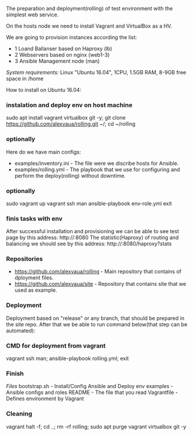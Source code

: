 The preparation and deployment(rolling) of test environment with the simplest web service.

On the hosts node we need to install Vagrant and VirtualBox as a HV.

We are going to provision instances according the list:

- 1 Loand Ballanser based on Haproxy (lb)
- 2 Webservers based on nginx (web1-3)
- 3 Ansible Management node (man)

*System requirements:*
Linux "Ubuntu 16.04", 1CPU, 1.5GB RAM, 8-9GB free space in /home

How to install on Ubuntu 16.04:
### instalation and deploy env on host machine
sudo apt install vagrant virtualbox git -y;
git clone https://github.com/alexvaua/rolling.git ~/;
cd ~/rolling

### optionally
Here do we have main configs:
- examples/inventory.ini - The file were we discribe hosts for Ansible.
- examples/rolling.yml - The playbook that we use for configuring and perform the deploy(rolling) without downtime.
### optionally

sudo vagrant up
vagrant ssh man
ansible-playbook env-role.yml
exit
### finis tasks with env

After successful installation and provisioning we can be able to see test page by this address:
http://<host-name>:8080
The statistic(Haproxy) of routing and balancing we should see by this address:
http://<host-name>:8080/haproxy?stats

### Repositories
 - https://github.com/alexvaua/rolling - Main repository that contains of dployment files.
 - https://github.com/alexvaua/site - Repository that contains site that we used as example.

### Deployment
Deployment based on "release" or any branch, that should be prepared in the site repo.
After that we be able to run command below(that step can be automated):
### CMD for deployment from vagrant
vagrant ssh man;
ansible-playbook rolling.yml;
exit
### Finish

*Files* 
bootstrap.sh - Install/Config Ansible and Deploy env
examples - Ansible configs and roles
README - The file that you read
Vagrantfile - Defines environment by Vagrant

### Cleaning
vagrant halt -f;
cd ..;
rm -rf rolling;
sudo apt purge vagrant virtualbox git -y
###
